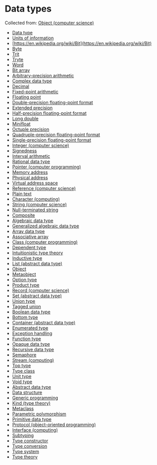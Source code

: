 # Data types

Collected from:
[Object (computer science)](https://en.wikipedia.org/wiki/Object_(computer_science))

- [Data type](https://en.wikipedia.org/wiki/Data_type)
- [Units of information](https://en.wikipedia.org/wiki/Units_of_information)
- [https://en.wikipedia.org/wiki/Bit](https://en.wikipedia.org/wiki/Bit)
- [Byte](https://en.wikipedia.org/wiki/Byte)
- [Trit](https://en.wikipedia.org/wiki/Ternary_numeral_system)
- [Tryte](https://en.wikipedia.org/wiki/Ternary_numeral_system#Tryte)
- [Word](https://en.wikipedia.org/wiki/Word_(computer_architecture))
- [Bit array](https://en.wikipedia.org/wiki/Bit_array)
- [Arbitrary-precision arithmetic](https://en.wikipedia.org/wiki/Arbitrary-precision_arithmetic)
- [Complex data type](https://en.wikipedia.org/wiki/Complex_data_type)
- [Decimal](https://en.wikipedia.org/wiki/Decimal_data_type)
- [Fixed-point arithmetic](https://en.wikipedia.org/wiki/Fixed-point_arithmetic)
- [Floating point](https://en.wikipedia.org/wiki/Floating_point)
- [Double-precision floating-point format](https://en.wikipedia.org/wiki/Double-precision_floating-point_format)
- [Extended precision](https://en.wikipedia.org/wiki/Extended_precision)
- [Half-precision floating-point format](https://en.wikipedia.org/wiki/Half-precision_floating-point_format)
- [Long double](https://en.wikipedia.org/wiki/Long_double)
- [Minifloat](https://en.wikipedia.org/wiki/Minifloat)
- [Octuple precision](https://en.wikipedia.org/wiki/Octuple-precision_floating-point_format)
- [Quadruple-precision floating-point format](https://en.wikipedia.org/wiki/Quadruple-precision_floating-point_format)
- [Single-precision floating-point format](https://en.wikipedia.org/wiki/Single-precision_floating-point_format)
- [Integer (computer science)](https://en.wikipedia.org/wiki/Integer_(computer_science))
- [Signedness](https://en.wikipedia.org/wiki/Signedness)
- [Interval arithmetic](https://en.wikipedia.org/wiki/Interval_arithmetic#Implementations)
- [Rational data type](https://en.wikipedia.org/wiki/Rational_data_type)
- [Pointer (computer programming)](https://en.wikipedia.org/wiki/Pointer_(computer_programming))
- [Memory address](https://en.wikipedia.org/wiki/Memory_address)
- [Physical address](https://en.wikipedia.org/wiki/Physical_address)
- [Virtual address space](https://en.wikipedia.org/wiki/Virtual_address_space)
- [Reference (computer science)](https://en.wikipedia.org/wiki/Reference_(computer_science))
- [Plain text](https://en.wikipedia.org/wiki/Plain_text)
- [Character (computing)](https://en.wikipedia.org/wiki/Character_(computing))
- [String (computer science)](https://en.wikipedia.org/wiki/String_(computer_science))
- [Null-terminated string](https://en.wikipedia.org/wiki/Null-terminated_string)
- [Composite](https://en.wikipedia.org/wiki/Composite_data_type)
- [Algebraic data type](https://en.wikipedia.org/wiki/Algebraic_data_type)
- [Generalized algebraic data type](https://en.wikipedia.org/wiki/Generalized_algebraic_data_type)
- [Array data type](https://en.wikipedia.org/wiki/Array_data_type)
- [Associative array](https://en.wikipedia.org/wiki/Associative_array)
- [Class (computer programming)](https://en.wikipedia.org/wiki/Class_(computer_programming))
- [Dependent type](https://en.wikipedia.org/wiki/Dependent_type)
- [Intuitionistic type theory](https://en.wikipedia.org/wiki/Intuitionistic_type_theory#Equality_type)
- [Inductive type](https://en.wikipedia.org/wiki/Inductive_type)
- [List (abstract data type)](https://en.wikipedia.org/wiki/List_(abstract_data_type))
- [Object](https://en.wikipedia.org/wiki/undefined)
- [Metaobject](https://en.wikipedia.org/wiki/Metaobject)
- [Option type](https://en.wikipedia.org/wiki/Option_type)
- [Product type](https://en.wikipedia.org/wiki/Product_type)
- [Record (computer science)](https://en.wikipedia.org/wiki/Record_(computer_science))
- [Set (abstract data type)](https://en.wikipedia.org/wiki/Set_(abstract_data_type))
- [Union type](https://en.wikipedia.org/wiki/Union_type)
- [Tagged union](https://en.wikipedia.org/wiki/Tagged_union)
- [Boolean data type](https://en.wikipedia.org/wiki/Boolean_data_type)
- [Bottom type](https://en.wikipedia.org/wiki/Bottom_type)
- [Container (abstract data type)](https://en.wikipedia.org/wiki/Container_(abstract_data_type))
- [Enumerated type](https://en.wikipedia.org/wiki/Enumerated_type)
- [Exception handling](https://en.wikipedia.org/wiki/Exception_handling)
- [Function type](https://en.wikipedia.org/wiki/Function_type)
- [Opaque data type](https://en.wikipedia.org/wiki/Opaque_data_type)
- [Recursive data type](https://en.wikipedia.org/wiki/Recursive_data_type)
- [Semaphore](https://en.wikipedia.org/wiki/Semaphore_(programming))
- [Stream (computing)](https://en.wikipedia.org/wiki/Stream_(computing))
- [Top type](https://en.wikipedia.org/wiki/Top_type)
- [Type class](https://en.wikipedia.org/wiki/Type_class)
- [Unit type](https://en.wikipedia.org/wiki/Unit_type)
- [Void type](https://en.wikipedia.org/wiki/Void_type)
- [Abstract data type](https://en.wikipedia.org/wiki/Abstract_data_type)
- [Data structure](https://en.wikipedia.org/wiki/Data_structure)
- [Generic programming](https://en.wikipedia.org/wiki/Generic_programming)
- [Kind (type theory)](https://en.wikipedia.org/wiki/Kind_(type_theory))
- [Metaclass](https://en.wikipedia.org/wiki/Metaclass)
- [Parametric polymorphism](https://en.wikipedia.org/wiki/Parametric_polymorphism)
- [Primitive data type](https://en.wikipedia.org/wiki/Primitive_data_type)
- [Protocol (object-oriented programming)](https://en.wikipedia.org/wiki/Protocol_(object-oriented_programming))
- [Interface (computing)](https://en.wikipedia.org/wiki/Interface_(computing)#Software_interfaces_in_object-oriented_languages)
- [Subtyping](https://en.wikipedia.org/wiki/Subtyping)
- [Type constructor](https://en.wikipedia.org/wiki/Type_constructor)
- [Type conversion](https://en.wikipedia.org/wiki/Type_conversion)
- [Type system](https://en.wikipedia.org/wiki/Type_system)
- [Type theory](https://en.wikipedia.org/wiki/Type_theory)

